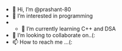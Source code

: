 - 👋 Hi, I’m @prashant-80
- 👀 I’m interested in programming
- - 🌱 I’m currently learning C++ and DSA
- 💞️ I’m looking to collaborate on..(:
- 📫 How to reach me ...(:


<!---
prashant-80/prashant-80 is a ✨ special ✨ repository because its `README.md` (this file) appears on your GitHub profile.
You can click the Preview link to take a look at your changes.
--->
